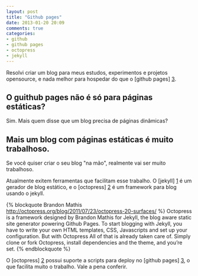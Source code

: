 ```yaml
---
layout: post
title: "Github pages"
date: 2013-01-20 20:09
comments: true
categories: 
- github
- github pages
- octopress
- jekyll
---
```


Resolvi criar um blog para meus estudos, experimentos e projetos opensource, e nada melhor para hospedar do que o [github pages] [3].

## O guithub pages não é só para p&aacute;ginas est&aacute;ticas?

Sim. Mais quem disse que um blog precisa de p&aacute;ginas din&acirc;micas?

## Mais um blog com p&aacute;ginas est&aacute;ticas &eacute; muito trabalhoso.

Se voc&ecirc; quiser criar o seu blog "na m&atilde;o", realmente vai ser muito trabalhoso.

Atualmente exitem ferramentas que facilitam esse trabalho. O [jekyll] [1] &eacute; um gerador de blog est&aacute;tico, e o [octopress] [2] &eacute; um framework para blog usando o jekyll.

{% blockquote Brandon Mathis http://octopress.org/blog/2011/07/23/octopress-20-surfaces/ %}
Octopress is a framework designed by Brandon Mathis for Jekyll, the blog aware static site generator powering Github Pages. To start blogging with Jekyll, you have to write your own HTML templates, CSS, Javascripts and set up your configuration. But with Octopress All of that is already taken care of. Simply clone or fork Octopress, install dependencies and the theme, and you’re set.
{% endblockquote %}

O [octopress] [2] possui suporte a scripts para deploy no [github pages] [3], o que facilita muito o trabalho. Vale a pena conferir.

[1]: http://jekyllrb.com/ "Jekyll"
[2]: http://octopress.org/ "Octopress"
[3]: http://pages.github.com/ "Github Pages"